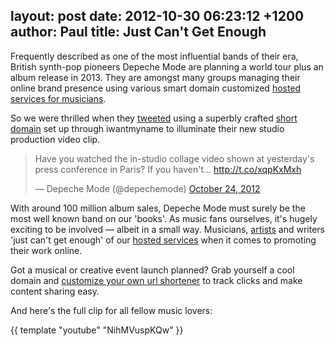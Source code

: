 layout: post
date: 2012-10-30 06:23:12 +1200
author: Paul
title: Just Can't Get Enough
----

Frequently described as one of the most influential bands of their era, British synth-pop pioneers Depeche Mode are planning a world tour plus an album release in 2013. They are amongst many groups managing their online brand presence using various smart domain customized [hosted services for musicians](https://iwantmyname.com/services/music/).

So we were thrilled when they [tweeted](https://twitter.com/depechemode/status/261148840726507520) using a superbly crafted [short domain](https://iwantmyname.com/short-domain-search) set up through iwantmyname to illuminate their new studio production video clip.

<blockquote class="twitter-tweet" lang="en"><p>Have you watched the in-studio collage video shown at yesterday&#39;s press conference in Paris? If you haven&#39;t... <a href="http://t.co/xqpKxMxh">http://t.co/xqpKxMxh</a></p>&mdash; Depeche Mode (@depechemode) <a href="https://twitter.com/depechemode/statuses/261148840726507520">October 24, 2012</a></blockquote>
<script async src="//platform.twitter.com/widgets.js" charset="utf-8"></script>

With around 100 million album sales, Depeche Mode must surely be the most well known band on our 'books'. As music fans ourselves, it's hugely exciting to be involved &mdash; albeit in a small way. Musicians, [artists](https://iwantmyname.com/services/portfolio-hosting/) and writers 'just can't get enough' of our [hosted services](https://iwantmyname.com/services) when it comes to promoting their work online.

Got a musical or creative event launch planned? Grab yourself a cool domain and [customize your own url shortener](https://iwantmyname.com/services/url-shortener) to track clicks and make content sharing easy.

And here's the full clip for all fellow music lovers:

{{ template "youtube" "NihMVuspKQw" }}
